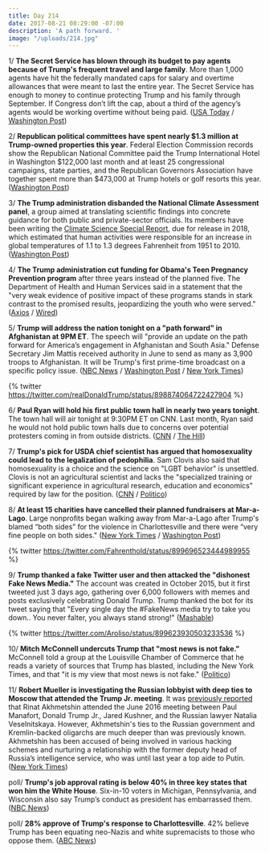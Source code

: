 ```yaml
---
title: Day 214
date: 2017-08-21 08:29:00 -07:00
description: 'A path forward. '
image: "/uploads/214.jpg"
---
```


1/ **The Secret Service has blown through its budget to pay agents because of Trump's frequent travel and large family**. More than 1,000 agents have hit the federally mandated caps for salary and overtime allowances that were meant to last the entire year. The Secret Service has enough to money to continue protecting Trump and his family through September. If Congress don’t lift the cap, about a third of the agency’s agents would be working overtime without being paid. ([USA Today](https://www.usatoday.com/story/news/politics/2017/08/21/secret-service-cant-pay-agents-because-trumps-frequent-travel-large-family/529075001/) / [Washington Post](https://www.washingtonpost.com/politics/secret-service-says-it-will-run-out-of-money-to-protect-trump-and-his-family-sept-30/2017/08/21/93d30132-868c-11e7-961d-2f373b3977ee_story.html))

2/ **Republican political committees have spent nearly $1.3 million at Trump-owned properties this year**. Federal Election Commission records show the Republican National Committee paid the Trump International Hotel in Washington $122,000 last month and at least 25 congressional campaigns, state parties, and the Republican Governors Association have together spent more than $473,000 at Trump hotels or golf resorts this year. ([Washington Post](https://www.washingtonpost.com/news/post-politics/wp/2017/08/21/republican-committees-have-spent-nearly-1-3-million-at-trump-owned-properties-this-year/))

3/ **The Trump administration disbanded the National Climate Assessment panel**, a group aimed at translating scientific findings into concrete guidance for both public and private-sector officials. Its members have been writing the [Climate Science Special Report](https://whatthefuckjusthappenedtoday.com/2017/08/08/day-201/#1-scientists-fear-the-trump-administ), due for release in 2018, which estimated that human activities were responsible for an increase in global temperatures of 1.1 to 1.3 degrees Fahrenheit from 1951 to 2010. ([Washington Post](https://www.washingtonpost.com/news/energy-environment/wp/2017/08/20/the-trump-administration-just-disbanded-a-federal-advisory-committee-on-climate-change/))

4/ **The Trump administration cut funding for Obama's Teen Pregnancy Prevention program** after three years instead of the planned five. The Department of Health and Human Services said in a statement that the "very weak evidence of positive impact of these programs stands in stark contrast to the promised results, jeopardizing the youth who were served." ([Axios](https://www.axios.com/trump-teen-pregnancy-2473732671.html) / [Wired](https://www.wired.com/story/teen-pregnancy-researchers-regroup-after-trumps-hhs-pulls-funding/))

5/ **Trump will address the nation tonight on a "path forward" in Afghanistan at 9PM ET**. The speech will "provide an update on the path forward for America’s engagement in Afghanistan and South Asia." Defense Secretary Jim Mattis received authority in June to send as many as 3,900 troops to Afghanistan. It will be Trump's first prime-time broadcast on a specific policy issue. ([NBC News](http://www.nbcnews.com/news/world/trump-address-nation-path-forward-afghanistan-monday-night-n794356) / [Washington Post](https://www.washingtonpost.com/world/national-security/mattis-confirms-decision-made-on-path-forward-in-afghanistan/2017/08/20/f6cb9d9b-8606-422d-b7f5-eb826bbd95b0_story.html) / [New York Times](https://www.nytimes.com/2017/08/20/world/asia/trump-afghanistan-strategy-mattis.html))

{% twitter https://twitter.com/realDonaldTrump/status/898874064722427904 %}

6/ **Paul Ryan will hold his first public town hall in nearly two years tonight**. The town hall will air tonight at 9:30PM ET on CNN. Last month, Ryan said he would not hold public town halls due to concerns over potential protesters coming in from outside districts. ([CNN](http://www.cnn.com/2017/08/21/politics/how-to-watch-paul-ryan-town-hall-trump-afghanistan-speech/index.html) / [The Hill](http://thehill.com/homenews/house/346584-ryan-holding-town-hall-event-later-this-month))

7/ **Trump's pick for USDA chief scientist has argued that homosexuality could lead to the legalization of pedophilia**. Sam Clovis also said that homosexuality is a choice and the science on "LGBT behavior" is unsettled. Clovis is not an agricultural scientist and lacks the "specialized training or significant experience in agricultural research, education and economics" required by law for the position. ([CNN](http://www.cnn.com/2017/08/21/politics/kfile-sam-clovis-lgbt-comments/index.html) / [Politico](http://www.politico.com/story/2017/07/30/usda-sam-clovis-influence-trump-241114))

8/ **At least 15 charities have cancelled their planned fundraisers at Mar-a-Lago**. Large nonprofits began walking away from Mar-a-Lago after Trump's blamed “both sides” for the violence in Charlottesville and there were “very fine people on both sides." ([New York Times](https://www.nytimes.com/2017/08/20/us/politics/more-charities-cancel-fund-raisers-at-trumps-mar-a-lago-club.html) / [Washington Post](https://www.washingtonpost.com/news/post-politics/wp/2017/08/21/which-charities-have-canceled-galas-at-mar-a-lago-club-how-much-money-is-at-stake-catch-up-on-the-story-with-our-qa/))

{% twitter https://twitter.com/Fahrenthold/status/899696523444989955 %}

9/ **Trump thanked a fake Twitter user and then attacked the "dishonest Fake News Media."** The account was created in October 2015, but it first tweeted just 3 days ago, gathering over 6,000 followers with memes and posts exclusively celebrating Donald Trump. Trump thanked the bot for its tweet saying that "Every single day the #FakeNews media try to take you down.. You never falter, you always stand strong!" ([Mashable](http://mashable.com/2017/08/21/donald-trump-bot-twitter-retweets-fake-news/#.n9JoZFh.Oqw))

{% twitter https://twitter.com/Aroliso/status/899623930503233536 %}

10/ **Mitch McConnell undercuts Trump that "most news is not fake."** McConnell told a group at the Louisville Chamber of Commerce that he reads a variety of sources that Trump has blasted, including the New York Times, and that "it is my view that most news is not fake." ([Politico](http://www.politico.com/story/2017/08/21/mitch-mcconnell-trump-fake-news))

11/ **Robert Mueller is investigating the Russian lobbyist with deep ties to Moscow that attended the Trump Jr. meeting**. It was [previously reported](https://whatthefuckjusthappenedtoday.com/2017/07/14/day-176/#1-a-former-soviet-counterintelligenc) that Rinat Akhmetshin attended the June 2016 meeting between Paul Manafort, Donald Trump Jr., Jared Kushner, and the Russian lawyer Natalia Veselnitskaya. However, Akhmetshin's ties to the Russian government and Kremlin-backed oligarchs are much deeper than was previously known. Akhmetshin has been accused of being involved in various hacking schemes and nurturing a relationship with the former deputy head of Russia’s intelligence service, who was until last year a top aide to Putin. ([New York Times](https://www.nytimes.com/2017/08/21/us/rinat-akhmetshin-russia-trump-meeting.html?_r=1))

poll/ **Trump's job approval rating is below 40% in three key states that won him the White House**. Six-in-10 voters in Michigan, Pennsylvania, and Wisconsin also say Trump’s conduct as president has embarrassed them. ([NBC News](http://www.nbcnews.com/politics/first-read/new-polls-show-trump-s-presidency-stands-perilous-ground-n794436))

poll/ **28% approve of Trump's response to Charlottesville**. 42% believe Trump has been equating neo-Nazis and white supremacists to those who oppose them. ([ABC News](http://abcnews.go.com/Politics/28-approve-trumps-response-charlottesville-poll/story?id=49334079))